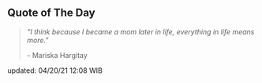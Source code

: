 ## Quote of The Day
> *"I think because I became a mom later in life, everything in life means more."*
>
>\- Mariska Hargitay

updated: 04/20/21 12:08 WIB
